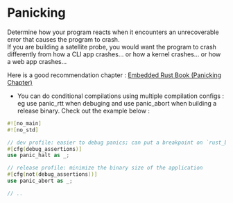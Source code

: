 # Panicking

Determine how your program reacts when it encounters an unrecoverable error that causes the program to crash.  
If you are building a satellite probe, you would want the program to crash differently from how a CLI app crashes... or how a kernel crashes... or how a web app crashes...  


Here is a good recommendation chapter : [Embedded Rust Book (Panicking Chapter)]()


- You can do conditional compilations using multiple compilation configs : eg use panic_rtt when debuging and use panic_abort when building a release binary. Check out the example below : 

```rust
#![no_main]
#![no_std]

// dev profile: easier to debug panics; can put a breakpoint on `rust_begin_unwind`
#[cfg(debug_assertions)]
use panic_halt as _;

// release profile: minimize the binary size of the application
#[cfg(not(debug_assertions))]
use panic_abort as _;

// ..
```